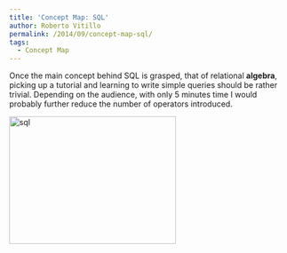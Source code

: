 ```yaml
---
title: 'Concept Map: SQL'
author: Roberto Vitillo
permalink: /2014/09/concept-map-sql/
tags:
  - Concept Map
---
```

Once the main concept behind SQL is grasped, that of relational **algebra**, picking up a tutorial and learning to write simple queries should be rather trivial. Depending on the audience, with only 5 minutes time I would probably further reduce the number of operators introduced.

<p style="text-align: left;">
  <img class="alignnone size-medium wp-image-8640" alt="sql" src="http://teaching.software-carpentry.org/wp-content/uploads/2014/09/sql-300x230.jpg" width="300" height="230" />
</p>
